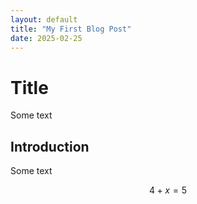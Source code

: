 ```yaml
---
layout: default
title: "My First Blog Post"
date: 2025-02-25
---
```


# Title

Some text

## Introduction

Some text

$$4+x=5$$
